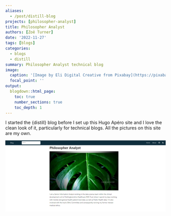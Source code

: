 ```yaml
---
aliases: 
  - /post/distill-blog
projects: [philosopher-analyst]
title: Philosopher Analyst
authors: [Zoë Turner]
date: '2022-11-27'
tags: [blogs]
categories:
  - blogs
  - distill
summary: Philosopher Analyst technical blog
image:
  caption: '[Image by Eli Digital Creative from Pixabay](https://pixabay.com/users/elifrancis-1160677/?utm_source=link-attribution&amp;utm_medium=referral&amp;utm_campaign=image&amp;utm_content=1163695)'
  focal_point: ''
output:
  blogdown::html_page:
    toc: true
    number_sections: true
    toc_depth: 1
---
```


I started the {distill} blog before I set up this Hugo Apéro site and I love the clean look of it, particularly for technical blogs. All the pictures on this site are my own. 

[![blog](distill-blog.PNG "Philosopher Analyst distill blog")](https://lextuga007.github.io/PhilosopherAnalyst/)
